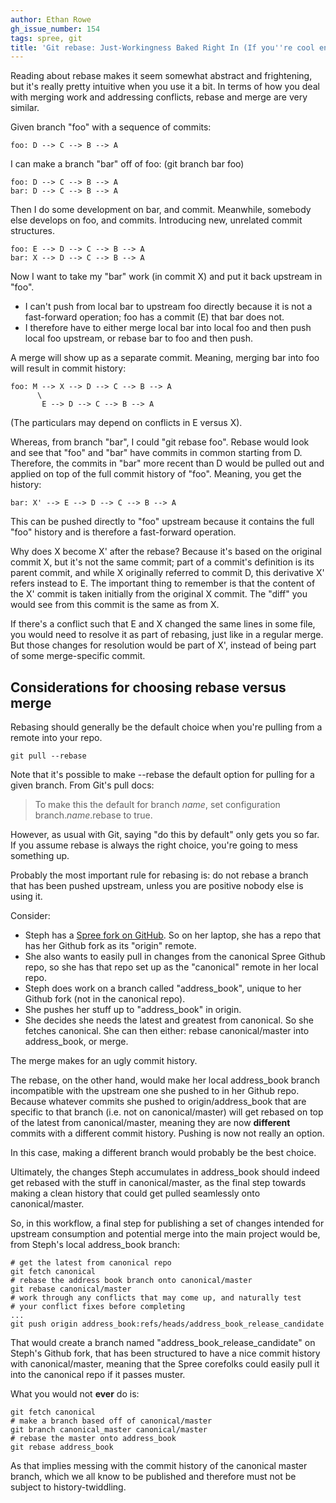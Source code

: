 ```yaml
---
author: Ethan Rowe
gh_issue_number: 154
tags: spree, git
title: 'Git rebase: Just-Workingness Baked Right In (If you''re cool enough)'
---
```


Reading about rebase makes it seem somewhat abstract and frightening,
but it's really pretty intuitive when you use it a bit.  In terms of how
you deal with merging work and addressing conflicts, rebase and merge
are very similar.

Given branch "foo" with a sequence of commits:

```nohighlight
foo: D --> C --> B --> A
```

I can make a branch "bar" off of foo: (git branch bar foo)

```nohighlight
foo: D --> C --> B --> A
bar: D --> C --> B --> A
```

Then I do some development on bar, and commit.  Meanwhile, somebody else
develops on foo, and commits.  Introducing new, unrelated commit structures.

```nohighlight
foo: E --> D --> C --> B --> A
bar: X --> D --> C --> B --> A
```

Now I want to take my "bar" work (in commit X) and put it back upstream
in "foo".

- I can't push from local bar to upstream foo directly because it is not
a fast-forward operation; foo has a commit (E) that bar does not.
- I therefore have to either merge local bar into local foo and then
push local foo upstream, or rebase bar to foo and then push.

A merge will show up as a separate commit.  Meaning, merging bar into
foo will result in commit history:

```nohighlight
foo: M --> X --> D --> C --> B --> A
      \
       E --> D --> C --> B --> A
```

(The particulars may depend on conflicts in E versus X).

Whereas, from branch "bar", I could "git rebase foo".  Rebase would look
and see that "foo" and "bar" have commits in common starting from D.
Therefore, the commits in "bar" more recent than D would be pulled out
and applied on top of the full commit history of "foo".  Meaning, you
get the history:

```nohighlight
bar: X' --> E --> D --> C --> B --> A
```

This can be pushed directly to "foo" upstream because it contains the
full "foo" history and is therefore a fast-forward operation.

Why does X become X' after the rebase?  Because it's based on the
original commit X, but it's not the same commit; part of a commit's
definition is its parent commit, and while X originally referred to
commit D, this derivative X' refers instead to E.  The important thing
to remember is that the content of the X' commit is taken initially from
the original X commit.  The "diff" you would see from this commit is the
same as from X.

If there's a conflict such that E and X changed the same lines in some
file, you would need to resolve it as part of rebasing, just like in a
regular merge.  But those changes for resolution would be part of X',
instead of being part of some merge-specific commit.

## Considerations for choosing rebase versus merge

  Rebasing should generally be the default choice when you're pulling from
  a remote into your repo.

```nohighlight
git pull --rebase
```

Note that it's possible to make --rebase the default option for pulling for a given branch.  From Git's pull docs:

>   To make this the default for branch *name*, set configuration branch.*name*.rebase to true.

However, as usual with Git, saying "do this by default" only gets you so
far.  If you assume rebase is always the right choice, you're going to
mess something up.

Probably the most important rule for rebasing is: do not rebase a branch that has been pushed upstream, unless you are positive nobody else is using it.

Consider:

- Steph has a [Spree fork on GitHub](http://github.com/stephskardal/spree/tree).  So on her laptop, she has a repo that has her Github fork as its "origin" remote.
- She also wants to easily pull in changes from the canonical Spree Github repo, so she has that repo set up as the "canonical" remote in her local repo.
- Steph does work on a branch called "address_book", unique to her Github fork (not in the canonical repo).
- She pushes her stuff up to "address_book" in origin.
- She decides she needs the latest and greatest from canonical.  So she fetches canonical.  She can then either: rebase canonical/master into address_book, or merge.

The merge makes for an ugly commit history.

The rebase, on the other hand, would make her local address_book branch
incompatible with the upstream one she pushed to in her Github repo.
Because whatever commits she pushed to origin/address_book that are
specific to that branch (i.e. not on canonical/master) will get rebased
on top of the latest from canonical/master, meaning they are now
**different** commits with a different commit history.  Pushing is now not
really an option.

In this case, making a different branch would probably be the best choice.

Ultimately, the changes Steph accumulates in address_book should indeed
get rebased with the stuff in canonical/master, as the final step
towards making a clean history that could get pulled seamlessly onto
canonical/master.

So, in this workflow, a final step for publishing a set of changes
intended for upstream consumption and potential merge into the main
project would be, from Steph's local address_book branch:

```nohighlight
# get the latest from canonical repo
git fetch canonical
# rebase the address book branch onto canonical/master
git rebase canonical/master
# work through any conflicts that may come up, and naturally test
# your conflict fixes before completing
...
git push origin address_book:refs/heads/address_book_release_candidate
```

That would create a branch named "address_book_release_candidate" on
Steph's Github fork, that has been structured to have a nice commit
history with canonical/master, meaning that the Spree corefolks could
easily pull it into the canonical repo if it passes muster.

What you would not **ever** do is:

```nohighlight
git fetch canonical
# make a branch based off of canonical/master
git branch canonical_master canonical/master
# rebase the master onto address_book
git rebase address_book
```

As that implies messing with the commit history of the canonical master
branch, which we all know to be published and therefore must not be
subject to history-twiddling.
